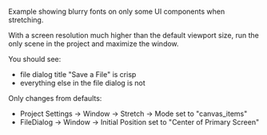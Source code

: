 Example showing blurry fonts on only some UI components when stretching.

With a screen resolution much higher than the default viewport size, run the only scene in the project and maximize the window.

You should see:
- file dialog title "Save a File" is crisp
- everything else in the file dialog is not

Only changes from defaults:
- Project Settings -> Window -> Stretch -> Mode set to "canvas_items"
- FileDialog -> Window -> Initial Position set to "Center of Primary Screen"
